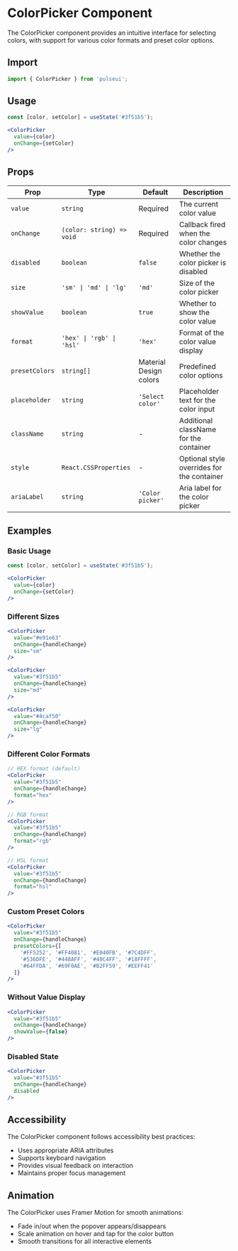 # ColorPicker Component

The ColorPicker component provides an intuitive interface for selecting colors, with support for various color formats and preset color options.

## Import

```jsx
import { ColorPicker } from 'pulseui';
```

## Usage

```jsx
const [color, setColor] = useState('#3f51b5');

<ColorPicker 
  value={color} 
  onChange={setColor} 
/>
```

## Props

| Prop | Type | Default | Description |
|------|------|---------|-------------|
| `value` | `string` | Required | The current color value |
| `onChange` | `(color: string) => void` | Required | Callback fired when the color changes |
| `disabled` | `boolean` | `false` | Whether the color picker is disabled |
| `size` | `'sm' \| 'md' \| 'lg'` | `'md'` | Size of the color picker |
| `showValue` | `boolean` | `true` | Whether to show the color value |
| `format` | `'hex' \| 'rgb' \| 'hsl'` | `'hex'` | Format of the color value display |
| `presetColors` | `string[]` | Material Design colors | Predefined color options |
| `placeholder` | `string` | `'Select color'` | Placeholder text for the color input |
| `className` | `string` | - | Additional className for the container |
| `style` | `React.CSSProperties` | - | Optional style overrides for the container |
| `ariaLabel` | `string` | `'Color picker'` | Aria label for the color picker |

## Examples

### Basic Usage

```jsx
const [color, setColor] = useState('#3f51b5');

<ColorPicker 
  value={color} 
  onChange={setColor} 
/>
```

### Different Sizes

```jsx
<ColorPicker 
  value="#e91e63" 
  onChange={handleChange} 
  size="sm" 
/>

<ColorPicker 
  value="#3f51b5" 
  onChange={handleChange} 
  size="md" 
/>

<ColorPicker 
  value="#4caf50" 
  onChange={handleChange} 
  size="lg" 
/>
```

### Different Color Formats

```jsx
// HEX format (default)
<ColorPicker 
  value="#3f51b5" 
  onChange={handleChange} 
  format="hex" 
/>

// RGB format
<ColorPicker 
  value="#3f51b5" 
  onChange={handleChange} 
  format="rgb" 
/>

// HSL format
<ColorPicker 
  value="#3f51b5" 
  onChange={handleChange} 
  format="hsl" 
/>
```

### Custom Preset Colors

```jsx
<ColorPicker 
  value="#3f51b5" 
  onChange={handleChange} 
  presetColors={[
    '#FF5252', '#FF4081', '#E040FB', '#7C4DFF', 
    '#536DFE', '#448AFF', '#40C4FF', '#18FFFF', 
    '#64FFDA', '#69F0AE', '#B2FF59', '#EEFF41'
  ]} 
/>
```

### Without Value Display

```jsx
<ColorPicker 
  value="#3f51b5" 
  onChange={handleChange} 
  showValue={false} 
/>
```

### Disabled State

```jsx
<ColorPicker 
  value="#3f51b5" 
  onChange={handleChange} 
  disabled 
/>
```

## Accessibility

The ColorPicker component follows accessibility best practices:

- Uses appropriate ARIA attributes
- Supports keyboard navigation
- Provides visual feedback on interaction
- Maintains proper focus management

## Animation

The ColorPicker uses Framer Motion for smooth animations:

- Fade in/out when the popover appears/disappears
- Scale animation on hover and tap for the color button
- Smooth transitions for all interactive elements
